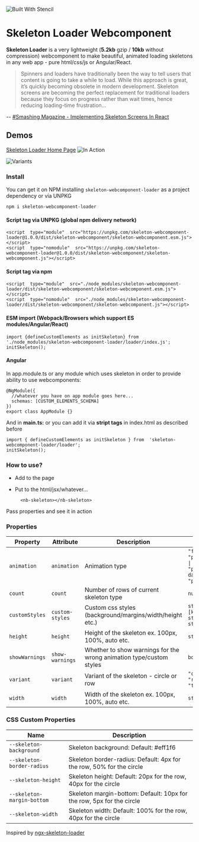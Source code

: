 	
![Built With Stencil](https://img.shields.io/badge/-Built%20With%20Stencil-16161d.svg?logo=data%3Aimage%2Fsvg%2Bxml%3Bbase64%2CPD94bWwgdmVyc2lvbj0iMS4wIiBlbmNvZGluZz0idXRmLTgiPz4KPCEtLSBHZW5lcmF0b3I6IEFkb2JlIElsbHVzdHJhdG9yIDE5LjIuMSwgU1ZHIEV4cG9ydCBQbHVnLUluIC4gU1ZHIFZlcnNpb246IDYuMDAgQnVpbGQgMCkgIC0tPgo8c3ZnIHZlcnNpb249IjEuMSIgaWQ9IkxheWVyXzEiIHhtbG5zPSJodHRwOi8vd3d3LnczLm9yZy8yMDAwL3N2ZyIgeG1sbnM6eGxpbms9Imh0dHA6Ly93d3cudzMub3JnLzE5OTkveGxpbmsiIHg9IjBweCIgeT0iMHB4IgoJIHZpZXdCb3g9IjAgMCA1MTIgNTEyIiBzdHlsZT0iZW5hYmxlLWJhY2tncm91bmQ6bmV3IDAgMCA1MTIgNTEyOyIgeG1sOnNwYWNlPSJwcmVzZXJ2ZSI%2BCjxzdHlsZSB0eXBlPSJ0ZXh0L2NzcyI%2BCgkuc3Qwe2ZpbGw6I0ZGRkZGRjt9Cjwvc3R5bGU%2BCjxwYXRoIGNsYXNzPSJzdDAiIGQ9Ik00MjQuNywzNzMuOWMwLDM3LjYtNTUuMSw2OC42LTkyLjcsNjguNkgxODAuNGMtMzcuOSwwLTkyLjctMzAuNy05Mi43LTY4LjZ2LTMuNmgzMzYuOVYzNzMuOXoiLz4KPHBhdGggY2xhc3M9InN0MCIgZD0iTTQyNC43LDI5Mi4xSDE4MC40Yy0zNy42LDAtOTIuNy0zMS05Mi43LTY4LjZ2LTMuNkgzMzJjMzcuNiwwLDkyLjcsMzEsOTIuNyw2OC42VjI5Mi4xeiIvPgo8cGF0aCBjbGFzcz0ic3QwIiBkPSJNNDI0LjcsMTQxLjdIODcuN3YtMy42YzAtMzcuNiw1NC44LTY4LjYsOTIuNy02OC42SDMzMmMzNy45LDAsOTIuNywzMC43LDkyLjcsNjguNlYxNDEuN3oiLz4KPC9zdmc%2BCg%3D%3D&colorA=16161d&style=flat-square)

# Skeleton Loader Webcomponent

**Skeleton Loader** is a very lightweight (**5.2kb** gzip / **10kb** without compression) webcomponent to make beautiful, animated loading skeletons in any web app - pure html/css/js or Angular/React.

> Spinners and loaders have traditionally been the way to tell users
> that content is going to take a while to load. While this approach is
> great, it’s quickly becoming obsolete in modern development. Skeleton
> screens are becoming the perfect replacement for traditional loaders
> because they focus on progress rather than wait times, hence reducing
> loading-time frustration...

-- [#Smashing Magazine - Implementing Skeleton Screens In React ](https://www.smashingmagazine.com/2020/04/skeleton-screens-react/)
## Demos
[Skeleton Loader Home Page](https://skeleton-webcomponent-loader.web.app/)
![In Action](https://skeleton-webcomponent-loader.web.app/images/loader-example.gif)

![Variants](https://skeleton-webcomponent-loader.web.app/images/loader-variants.gif)
### Install
You can get it on NPM installing  `skeleton-webcomponent-loader`   as a project dependency or via UNPKG

    npm i skeleton-webcomponent-loader
    
#### Script tag via UNPKG (global npm delivery network)
    <script  type="module"  src="https://unpkg.com/skeleton-webcomponent-loader@1.0.0/dist/skeleton-webcomponent/skeleton-webcomponent.esm.js"></script>
    <script  type="nomodule"  src="https://unpkg.com/skeleton-webcomponent-loader@1.0.0/dist/skeleton-webcomponent/skeleton-webcomponent.js"></script>

#### Script tag via npm
    <script  type="module"  src="./node_modules/skeleton-webcomponent-loader/dist/skeleton-webcomponent/skeleton-webcomponent.esm.js"></script>
    <script  type="nomodule"  src="./node_modules/skeleton-webcomponent-loader/dist/skeleton-webcomponent/skeleton-webcomponent.js"></script>

#### ESM import (Webpack/Browsers which support ES modules/Angular/React)

    import {defineCustomElements as initSkeleton} from  './node_modules/skeleton-webcomponent-loader/loader/index.js';
    initSkeleton();

#### Angular
In app.module.ts or any module which uses skeleton in order to provide ability to use webcomponents: 

    @NgModule({
      //whatever you have on app module goes here... 
      schemas: [CUSTOM_ELEMENTS_SCHEMA]
    })
    export class AppModule {}

And in **main.ts:** or you can add it via **stript tags** in index.html as described before

    import { defineCustomElements as initSkeleton } from  'skeleton-webcomponent-loader/loader';
    initSkeleton();

### How to use?
- Add to the page 
- Put to the html/jsx/whatever...

        <nb-skeleton></nb-skeleton> 

Pass properties and see it in action


### Properties

| Property       | Attribute       | Description                                                         | Type                                                  | Default      |
| -------------- | --------------- | ------------------------------------------------------------------- | ----------------------------------------------------- | ------------ |
| `animation`    | `animation`     | Animation type                                                      | `"false" \| "progress" \| "progress-dark" \| "pulse"` | `'progress'` |
| `count`        | `count`         | Number of rows of current skeleton type                             | `number`                                              | `1`          |
| `customStyles` | `custom-styles` | Custom css styles (background/margins/width/height etc.)            | `string \| { [k: string]: string; }`                  | `{}`         |
| `height`       | `height`        | Height of the skeleton ex. 100px, 100%, auto etc.                   | `string`                                              | `null`       |
| `showWarnings` | `show-warnings` | Whether to show warnings for the wrong animation type/custom styles | `boolean`                                             | `true`       |
| `variant`      | `variant`       | Variant of the skeleton - circle or row                             | `"circle" \| "rect" \| "text"`                        | `'text'`     |
| `width`        | `width`         | Width of the skeleton ex. 100px, 100%, auto etc.                    | `string`                                              | `null`       |


### CSS Custom Properties

| Name                       | Description                                                           |
| -------------------------- | --------------------------------------------------------------------- |
| `--skeleton-background`    | Skeleton background: Default: #eff1f6                                 |
| `--skeleton-border-radius` | Skeleton border-radius: Default: 4px for the row, 50% for the circle  |
| `--skeleton-height`        | Skeleton height: Default: 20px for the row, 40px for the circle       |
| `--skeleton-margin-bottom` | Skeleton margin-bottom: Default: 10px for the row, 5px for the circle |
| `--skeleton-width`         | Skeleton width: Default: 100% for the row, 40px for the circle        |


Inspired by [ngx-skeleton-loader](https://github.com/willmendesneto/ngx-skeleton-loader)
